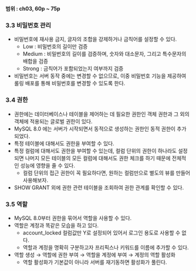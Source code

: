 **범위 : ch03, 60p ~ 75p**

### 3.3 비밀번호 관리

- 비밀번호에 재사용 금지, 글자의 조합을 강제하거나 금칙어를 설정할 수 있다.
    - Low : 비밀번호의 길이만 검증
    - Medium : 비밀번호의 길이를 검증하며, 숫자와 대소문자, 그리고 특수문자의 배합을 검증
    - Strong : 금칙어가 포함되었는지 여부까지 검증
- 비밀번호는 서버 동작 중에는 변경할 수 없으므로, 이중 비밀번호 기능을 제공하여 롤링 배포를 통해 비밀번호를 변경할 수 있도록 한다.

### 3.4 권한

- 권한에는 데이터베이스나 테이블을 제어하는 데 필요한 권한인 객체 권한과 그 외의 객체에 적용되는 글로벌 권한이 있다.
- MySQL 8.0 에는 서버가 시작되면서 동적으로 생성하는 권한인 동적 권한이 추가되었다.
- 특정 테이블에 대해서도 권한을 부여할 수 있다.
- 특정 컬럼에 대해서도 권한을 부여할 수 있는데, 컬럼 단위의 권한이 하나라도 설정되면 나머지 모든 테이블의 모든 컬럼에 대해서도 권한 체크를 하기 때문에 전체적인 성능에 영향을 줄 수 있다.
    - 컬럼 단위의 접근 권한이 꼭 필요하다면, 원하는 컬럼만으로 별도의 뷰를 만들어 사용해보자.
- SHOW GRANT 외에 권한 관련 테이블을 조회하여 권한 관계를 확인할 수 있다.

### 3.5 역할

- MySQL 8.0부터 권한을 묶어서 역할을 사용할 수 있다.
- 역할은 계정과 똑같은 모습을 하고 있다.
    - account_locked 컬럼값만 Y로 설정되어 있어서 로그인 용도로 사용할 수 없다.
    - 역할과 계정을 명확히 구분하고자 프리픽스나 키워드를 이름에 추가할 수 있다.
- 역할 생성 → 역할에 권한 부여 → 역할을 계정에 부여 → 계정의 역할 활성화
    - 역할 활성화가 기본값이 아니라 서버를 재기동하면 활성화가 풀린다.